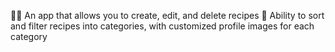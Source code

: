 👩‍🍳 An app that allows you to create, edit, and delete recipes
🍴 Ability to sort and filter recipes into categories, with customized profile images for each category
